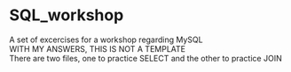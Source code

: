 # SQL_workshop

A set of excercises for a workshop regarding MySQL<br>
WITH MY ANSWERS, THIS IS NOT A TEMPLATE<br>
There are two files, one to practice SELECT and the other to practice JOIN
